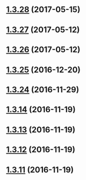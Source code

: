<a name="1.3.28"></a>
## [1.3.28](https://github.com/cmelion/redux-observable-test-helpers/compare/v1.3.27...v1.3.28) (2017-05-15)



<a name="1.3.27"></a>
## [1.3.27](https://github.com/cmelion/redux-observable-test-helpers/compare/v1.3.26...v1.3.27) (2017-05-12)



<a name="1.3.26"></a>
## [1.3.26](https://github.com/cmelion/redux-observable-test-helpers/compare/v1.3.25...v1.3.26) (2017-05-12)



<a name="1.3.25"></a>
## [1.3.25](https://github.com/cmelion/redux-observable-test-helpers/compare/v1.3.14...v1.3.25) (2016-12-20)



<a name="1.3.24"></a>
## [1.3.24](https://github.com/cmelion/redux-observable-test-helpers/compare/v1.3.14...v1.3.24) (2016-11-29)



<a name="1.3.14"></a>
## [1.3.14](https://github.com/cmelion/redux-observable-test-helpers/compare/v1.3.12...v1.3.14) (2016-11-19)



<a name="1.3.13"></a>
## [1.3.13](https://github.com/cmelion/redux-observable-test-helpers/compare/v1.3.12...v1.3.13) (2016-11-19)



<a name="1.3.12"></a>
## [1.3.12](https://github.com/cmelion/redux-observable-test-helpers/compare/v1.3.11...v1.3.12) (2016-11-19)



<a name="1.3.11"></a>
## [1.3.11](https://github.com/cmelion/redux-observable-test-helpers/compare/v1.3.9...v1.3.11) (2016-11-19)



